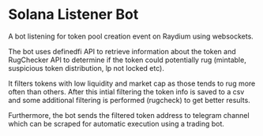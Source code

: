 # Solana Listener Bot

A bot listening for token pool creation event on Raydium using websockets.

The bot uses definedfi API to retrieve information about the token and RugChecker API to determine if the token could potentially rug (mintable, suspicious token distribution, lp not locked etc).

It filters tokens with low liquidity and market cap as those tends to rug more often than others. After this intial filtering the token info is saved to a csv and some additional filtering is performed (rugcheck) to get better results.

Furthermore, the bot sends the filtered token address to telegram channel which can be scraped for automatic execution using a trading bot.